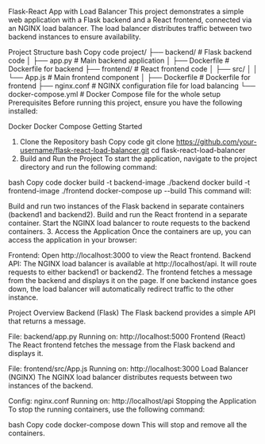 Flask-React App with Load Balancer
This project demonstrates a simple web application with a Flask backend and a React frontend, connected via an NGINX load balancer. The load balancer distributes traffic between two backend instances to ensure availability.

Project Structure
bash
Copy code
project/
├── backend/                # Flask backend code
│   ├── app.py              # Main backend application
│   ├── Dockerfile          # Dockerfile for backend
├── frontend/               # React frontend code
│   ├── src/
│   │   └── App.js          # Main frontend component
│   ├── Dockerfile          # Dockerfile for frontend
├── nginx.conf              # NGINX configuration file for load balancing
└── docker-compose.yml      # Docker Compose file for the whole setup
Prerequisites
Before running this project, ensure you have the following installed:

Docker
Docker Compose
Getting Started
1. Clone the Repository
bash
Copy code
git clone https://github.com/your-username/flask-react-load-balancer.git
cd flask-react-load-balancer
2. Build and Run the Project
To start the application, navigate to the project directory and run the following command:

bash
Copy code
docker build -t backend-image ./backend
docker build -t frontend-image ./frontend
docker-compose up --build
This command will:

Build and run two instances of the Flask backend in separate containers (backend1 and backend2).
Build and run the React frontend in a separate container.
Start the NGINX load balancer to route requests to the backend containers.
3. Access the Application
Once the containers are up, you can access the application in your browser:

Frontend: Open http://localhost:3000 to view the React frontend.
Backend API: The NGINX load balancer is available at http://localhost/api. It will route requests to either backend1 or backend2.
The frontend fetches a message from the backend and displays it on the page. If one backend instance goes down, the load balancer will automatically redirect traffic to the other instance.

Project Overview
Backend (Flask)
The Flask backend provides a simple API that returns a message.

File: backend/app.py
Running on: http://localhost:5000
Frontend (React)
The React frontend fetches the message from the Flask backend and displays it.

File: frontend/src/App.js
Running on: http://localhost:3000
Load Balancer (NGINX)
The NGINX load balancer distributes requests between two instances of the backend.

Config: nginx.conf
Running on: http://localhost/api
Stopping the Application
To stop the running containers, use the following command:

bash
Copy code
docker-compose down
This will stop and remove all the containers.


